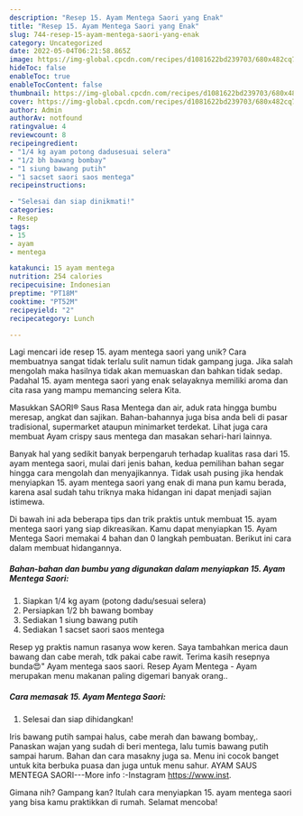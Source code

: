 ```yaml
---
description: "Resep 15. Ayam Mentega Saori yang Enak"
title: "Resep 15. Ayam Mentega Saori yang Enak"
slug: 744-resep-15-ayam-mentega-saori-yang-enak
category: Uncategorized
date: 2022-05-04T06:21:58.865Z
image: https://img-global.cpcdn.com/recipes/d1081622bd239703/680x482cq70/15-ayam-mentega-saori-foto-resep-utama.jpg
hideToc: false
enableToc: true
enableTocContent: false
thumbnail: https://img-global.cpcdn.com/recipes/d1081622bd239703/680x482cq70/15-ayam-mentega-saori-foto-resep-utama.jpg
cover: https://img-global.cpcdn.com/recipes/d1081622bd239703/680x482cq70/15-ayam-mentega-saori-foto-resep-utama.jpg
author: Admin
authorAv: notfound
ratingvalue: 4
reviewcount: 8
recipeingredient:
- "1/4 kg ayam potong dadusesuai selera"
- "1/2 bh bawang bombay"
- "1 siung bawang putih"
- "1 sacset saori saos mentega"
recipeinstructions:

- "Selesai dan siap dinikmati!"
categories:
- Resep
tags:
- 15
- ayam
- mentega

katakunci: 15 ayam mentega 
nutrition: 254 calories
recipecuisine: Indonesian
preptime: "PT18M"
cooktime: "PT52M"
recipeyield: "2"
recipecategory: Lunch

---
```





Lagi mencari ide resep 15. ayam mentega saori yang unik? Cara membuatnya sangat tidak terlalu sulit namun tidak gampang juga. Jika salah mengolah maka hasilnya tidak akan memuaskan dan bahkan tidak sedap. Padahal 15. ayam mentega saori yang enak selayaknya memiliki aroma dan cita rasa yang mampu memancing selera Kita.





Masukkan SAORI® Saus Rasa Mentega dan air, aduk rata hingga bumbu meresap, angkat dan sajikan. Bahan-bahannya juga bisa anda beli di pasar tradisional, supermarket ataupun minimarket terdekat. Lihat juga cara membuat Ayam crispy saus mentega dan masakan sehari-hari lainnya.

Banyak hal yang sedikit banyak berpengaruh terhadap kualitas rasa dari 15. ayam mentega saori, mulai dari jenis bahan, kedua pemilihan bahan segar hingga cara mengolah dan menyajikannya. Tidak usah pusing jika hendak menyiapkan 15. ayam mentega saori yang enak di mana pun kamu berada, karena asal sudah tahu triknya maka hidangan ini dapat menjadi sajian istimewa.






Di bawah ini ada beberapa tips dan trik praktis untuk membuat 15. ayam mentega saori yang siap dikreasikan. Kamu dapat menyiapkan 15. Ayam Mentega Saori memakai 4 bahan dan 0 langkah pembuatan. Berikut ini cara dalam membuat hidangannya.

<!--inarticleads1-->

##### Bahan-bahan dan bumbu yang digunakan dalam menyiapkan 15. Ayam Mentega Saori:

1. Siapkan 1/4 kg ayam (potong dadu/sesuai selera)
1. Persiapkan 1/2 bh bawang bombay
1. Sediakan 1 siung bawang putih
1. Sediakan 1 sacset saori saos mentega


Resep yg praktis namun rasanya wow keren. Saya tambahkan merica daun bawang dan cabe merah, tdk pakai cabe rawit. Terima kasih resepnya bunda😍&#34; Ayam mentega saos saori. Resep Ayam Mentega - Ayam merupakan menu makanan paling digemari banyak orang.. 

<!--inarticleads2-->

##### Cara memasak 15. Ayam Mentega Saori:


1. Selesai dan siap dihidangkan!

Iris bawang putih sampai halus, cabe merah dan bawang bombay,. Panaskan wajan yang sudah di beri mentega, lalu tumis bawang putih sampai harum. Bahan dan cara masakny juga sa. Menu ini cocok banget untuk kita berbuka puasa dan juga untuk menu sahur. AYAM SAUS MENTEGA SAORI---More info :-Instagram https://www.inst. 

Gimana nih? Gampang kan? Itulah cara menyiapkan 15. ayam mentega saori yang bisa kamu praktikkan di rumah. Selamat mencoba!
